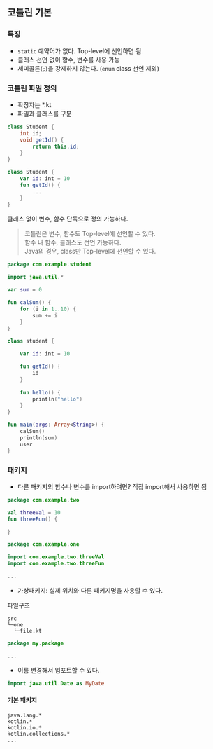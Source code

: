 ## 코틀린 기본

### 특징

* `static` 예약어가 없다. Top-level에 선언하면 됨.
* 클래스 선언 없이 함수, 변수를 사용 가능
* 세미콜론(`;`)을 강제하지 않는다. (`enum` class 선언 제외)

### 코틀린 파일 정의

* 확장자는 *.kt
* 파일과 클래스를 구분

```java
class Student {
    int id;
    void getId() {
        return this.id;
    }
}
```

```kotlin
class Student {
    var id: int = 10
    fun getId() {
        ...
    }
}
```

클래스 없이 변수, 함수 단독으로 정의 가능하다.  
> 코틀린은 변수, 함수도 Top-level에 선언할 수 있다.  
함수 내 함수, 클래스도 선언 가능하다.  
Java의 경우, class만 Top-level에 선언할 수 있다.

```kotlin
package com.example.student

import java.util.*

var sum = 0

fun calSum() {
    for (i in 1..10) {
        sum += i
    }
}

class student {

    var id: int = 10

    fun getId() {
        id
    }
    
    fun hello() {
        println("hello")
    }
}

fun main(args: Array<String>) {
    calSum()
    println(sum)
    user
}
```

### 패키지

* 다른 패키지의 함수나 변수를 import하려면? 직접 import해서 사용하면 됨

```kotlin
package com.example.two

val threeVal = 10
fun threeFun() {

}
```

```kotlin
package com.example.one

import com.example.two.threeVal
import com.example.two.threeFun

...
```

* 가상패키지: 실제 위치와 다른 패키지명을 사용할 수 있다.

파일구조
```plain
src
└─one
  └─file.kt
```

```kotlin
package my.package

...
```

* 이름 변경해서 임포트할 수 있다.

```kotlin
import java.util.Date as MyDate
```

#### 기본 패키지

```plain
java.lang.*
kotlin.*
kotlin.io.*
kotlin.collections.*
...
```